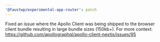 ```yaml
---
'@faustwp/experimental-app-router': patch
---
```


Fixed an issue where the Apollo Client was being shipped to the browser client bundle resulting in large bundle sizes (150kb+). For more context: https://github.com/apollographql/apollo-client-nextjs/issues/95
